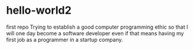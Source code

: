 # hello-world2
first repo
Trying to establish a good computer programming ethic so that I will one day become a software developer even if that means having my first job as a programmer in a startup company.
